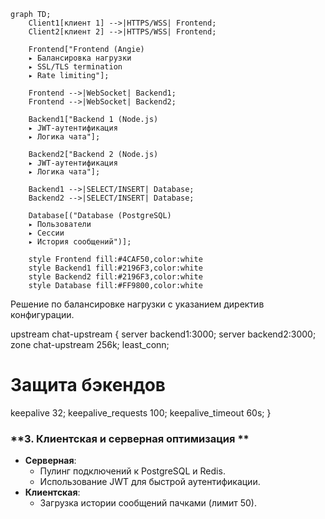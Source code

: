 
```mermaid
graph TD;
    Client1[клиент 1] -->|HTTPS/WSS| Frontend;
    Client2[клиент 2] -->|HTTPS/WSS| Frontend;
    
    Frontend["Frontend (Angie)
    ▸ Балансировка нагрузки
    ▸ SSL/TLS termination
    ▸ Rate limiting"];
    
    Frontend -->|WebSocket| Backend1;
    Frontend -->|WebSocket| Backend2;
    
    Backend1["Backend 1 (Node.js)
    ▸ JWT-аутентификация
    ▸ Логика чата"];
    
    Backend2["Backend 2 (Node.js)
    ▸ JWT-аутентификация
    ▸ Логика чата"];
    
    Backend1 -->|SELECT/INSERT| Database;
    Backend2 -->|SELECT/INSERT| Database;
    
    Database[("Database (PostgreSQL)
    ▸ Пользователи
    ▸ Сессии
    ▸ История сообщений")];
    
    style Frontend fill:#4CAF50,color:white
    style Backend1 fill:#2196F3,color:white
    style Backend2 fill:#2196F3,color:white
    style Database fill:#FF9800,color:white
```
Решение по балансировке нагрузки с указанием директив конфигурации.

upstream chat-upstream {
  server backend1:3000;
  server backend2:3000;
  zone chat-upstream 256k;
  least_conn;

  # Защита бэкендов
  keepalive 32;
  keepalive_requests 100;
  keepalive_timeout 60s;
}


### **3. Клиентская и серверная оптимизация **

  - **Серверная**:  
    - Пулинг подключений к PostgreSQL и Redis.  
    - Использование JWT для быстрой аутентификации.  
  - **Клиентская**:  
    - Загрузка истории сообщений пачками (лимит 50).  

